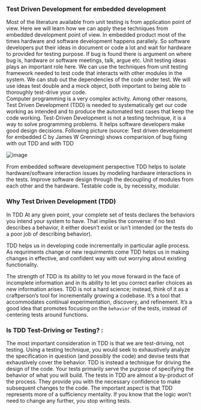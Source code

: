 ### Test Driven Development for embedded development
Most of the literature available from unit testing is from application point of view. Here we will learn how we can apply these techniques from embedded development point of view. In embedded product most of the times hardware and software development happens parallely. So software developers put their ideas in document or code a lot and wait for hardware to provided for testing purpose. If bug is found there is argument on where bug is, hardware or software meetings, talk, argue etc. Unit testing ideas plays an important role here. We can use the techniques from unit testing framework needed to test code that interacts with other modules in the system. We can stub out the dependencies of the code under test. We will use ideas test double and a mock object, both important to being able to thoroughly test-drive your code. <br>
Computer programming is a very complex activity. Among other reasons, Test Driven Development (TDD) is needed to systematically get our code working as intended and to produce the
automated test cases that keep the code working. Test-Driven Development is not a testing technique, it is a way to solve programming problems. It helps software developers make good design decisions. Following picture (source: Test driven development for embedded C by James W Grenning) shows comparision of bug fixing with out TDD and with TDD

![image](https://user-images.githubusercontent.com/10434795/152630601-9082acb4-da92-4eea-9dc1-5faaadd3be22.png)

From embedded software development perspective TDD helps to isolate hardware/software interaction issues by modeling hardware interactions in the tests. Improve software design through the decoupling of modules from each other and the hardware. Testable code is, by necessity, modular.

### Why Test Driven Development (TDD)
In TDD At any given point, your complete set of tests declares the behaviors you intend your system to have. That implies the converse: if no test describes a
behavior, it either doesn’t exist or isn’t intended (or the tests do a poor job of describing behavior).

TDD helps us in developing code incrementally in particular agile process. As requriments change or new requirments come TDD helps us in making changes in effective, and confident way with out worrying about existing functionality.

The strength of TDD is its ability to let you move forward in the face of incomplete information and in its ability to let you correct earlier choices as new information arises. TDD is not a hard science; instead, think of it as a craftperson’s tool for incrementally growing a codebase. It’s a tool that accommodates
continual experimentation, discovery, and refinement. It’s a good idea that promotes focusing on the `behavior` of the tests, instead of centering tests
around functions.

### Is TDD Test-Driving or Testing? :

The most important consideration in TDD is that we are test-driving, not testing. Using a testing technique, you would seek to exhaustively analyze the specification
in question (and possibly the code) and devise tests that exhaustively cover the behavior. TDD is instead a technique for driving the design of the code. Your tests primarily serve the purpose of specifying the behavior of what you will build. The tests in TDD are almost a by-product of the process. They provide you with the necessary confidence to make subsequent changes to the code. The important aspect is that TDD represents more of a sufficiency mentality. If you know that the logic won’t need to change any further, you stop writing tests.

